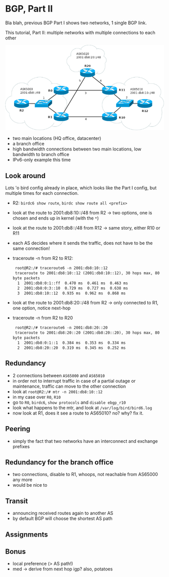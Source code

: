 BGP, Part II
============

Bla blah, previous BGP Part I shows two networks, 1 single BGP link.

This tutorial, Part II: multiple networks with multiple connections to each other

![BGP network with redundant paths](/bgp-contd/bgp-redundancy.png)

 - two main locations (HQ office, datacenter)
 - a branch office
 - high bandwidth connections between two main locations, low bandwidth to branch office
 - IPv6-only example this time

## Look around

Lots 'o bird config already in place, which looks like the Part I config, but multiple times for each connection.

 * R2: `birdc6 show route`, `birdc show route all <prefix>`
 * look at the route to 2001:db8:10::/48 from R2 -> two options, one is chosen and ends up in kernel (with the `*`)
 * look at the route to 2001:db8::/48 from R12 -> same story, either R10 or R11
 * each AS decides where it sends the traffic, does not have to be the same connection!
 * traceroute -n from R2 to R12:

        root@R2:/# traceroute6 -n 2001:db8:10::12
        traceroute to 2001:db8:10::12 (2001:db8:10::12), 30 hops max, 80 byte packets
         1  2001:db8:0:1::ff  0.470 ms  0.461 ms  0.463 ms
         2  2001:db8:0:3::10  0.729 ms  0.727 ms  0.638 ms
         3  2001:db8:10::12  0.935 ms  0.962 ms  0.868 ms

 * look at the route to 2001:db8:20::/48 from R2 -> only connected to R1, one option, notice next-hop
 * traceroute -n from R2 to R20

        root@R2:/# traceroute6 -n 2001:db8:20::20
        traceroute to 2001:db8:20::20 (2001:db8:20::20), 30 hops max, 80 byte packets
         1  2001:db8:0:1::1  0.384 ms  0.353 ms  0.334 ms
         2  2001:db8:20::20  0.319 ms  0.345 ms  0.252 ms

## Redundancy

 * 2 connections between `AS65000` and `AS65010`
 * in order not to interrupt traffic in case of a partial outage or maintenance, traffic can move to the other connection
 * look at `root@R2:/# mtr -n 2001:db8:10::12`
 * in my case over `R0`, `R10`
 * go to `R0`, `birdc6`, `show protocols` and `disable ebgp_r10`
 * look what happens to the mtr, and look at `/var/log/bird/bird6.log`
 * now look at R1, does it see a route to AS65010? no? why? fix it.

## Peering

 * simply the fact that two networks have an interconnect and exchange prefixes

## Redundancy for the branch office

 * two connections, disable to R1, whoops, not reachable from AS65000 any more
 * would be nice to


## Transit

 * announcing received routes again to another AS
 * by default BGP will choose the shortest AS path

## Assignments

## Bonus

 * local preference (> AS path!)
 * med -> derive from next hop igp? also, potatoes


